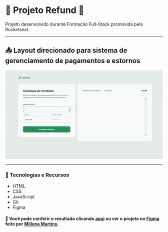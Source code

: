 # 💸 Projeto Refund 💸
Projeto desenvolvido durante Formação Full-Stack promovida pela Rocketseat.
___
## 📤 Layout direcionado para sistema de gerenciamento de pagamentos e estornos
  
![Gif de demonstração do Refund](.gitconfig/refund-preview.gif)
  
___
### 🤖 Tecnologias e Recursos  
  
* HTML
* CSS
* JavaScript
* Git
* Figma

#### 🔎 Você pode conferir o resultado clicando [aqui](https://arturtinoco.github.io/refund-system/) ou ver o projeto no [Figma](https://www.figma.com/community/file/1360316109107378379) feito por [Millena Martins](https://www.linkedin.com/in/millenamartins/).  